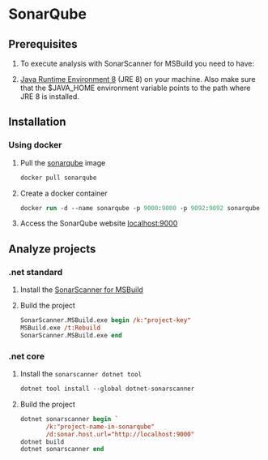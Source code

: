 # SonarQube

## Prerequisites

1. To execute analysis with SonarScanner for MSBuild you need to have:

2. [Java Runtime Environment 8](https://www.oracle.com/technetwork/java/javase/downloads/jre8-downloads-2133155.html) (JRE 8) on your machine. Also make sure that the $JAVA_HOME environment variable points to the path where JRE 8 is installed.

## Installation

### Using docker

1. Pull the [sonarqube](https://store.docker.com/images/sonarqube) image

   ```ps
   docker pull sonarqube
   ```

2. Create a docker container

   ```ps
   docker run -d --name sonarqube -p 9000:9000 -p 9092:9092 sonarqube
   ```

3. Access the SonarQube website [localhost:9000](http://localhost:9000)

## Analyze projects

### .net standard

1. Install the [SonarScanner for MSBuild](https://docs.sonarqube.org/display/SCAN/Install+the+SonarScanner+for+MSBuild)

2. Build the project

   ```ps
   SonarScanner.MSBuild.exe begin /k:"project-key"
   MSBuild.exe /t:Rebuild
   SonarScanner.MSBuild.exe end
   ```

### .net core

1. Install the `sonarscanner dotnet tool`

   ```ps
   dotnet tool install --global dotnet-sonarscanner
   ```

2. Build the project

   ```ps
   dotnet sonarscanner begin `
          /k:"project-name-in-sonarqube"
          /d:sonar.host.url="http://localhost:9000"
   dotnet build
   dotnet sonarscanner end
   ```
